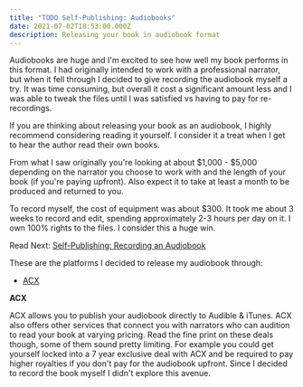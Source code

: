 ```yaml
---
title: "TODO Self-Publishing: Audiobooks"
date: 2021-07-02T18:53:00.000Z
description: Releasing your book in audiobook format
---
```

Audiobooks are huge and I'm excited to see how well my book performs in this format. I had originally intended to work with a professional narrator, but when it fell through I decided to give recording the audiobook myself a try. It was time consuming, but overall it cost a significant amount less and I was able to tweak the files until I was satisfied vs having to pay for re-recordings.

If you are thinking about releasing your book as an audiobook, I highly recommend considering reading it yourself. I consider it a treat when I get to hear the author read their own books.

From what I saw originally you're looking at about $1,000 - $5,000 depending on the narrator you choose to work with and the length of your book (if you're paying upfront). Also expect it to take at least a month to be produced and returned to you.

To record myself, the cost of equipment was about $300. It took me about 3 weeks to record and edit, spending approximately 2-3 hours per day on it. I own 100% rights to the files. I consider this a huge win.

Read Next:[](https://www.adsterling.com/post/self-publishing-setting-up-a-barnes-noble-paperback/) [Self-Publishing: Recording an Audiobook](/post/self-publishing-recording-an-audiobook/)

These are the platforms I decided to release my audiobook through:

* [ACX](https://www.acx.com/)

**ACX**

ACX allows you to publish your audiobook directly to Audible & iTunes. ACX also offers other services that connect you with narrators who can audition to read your book at varying pricing. Read the fine print on these deals though, some of them sound pretty limiting. For example you could get yourself locked into a 7 year exclusive deal with ACX and be required to pay higher royalties if you don't pay for the audiobook upfront. Since I decided to record the book myself I didn't explore this avenue.